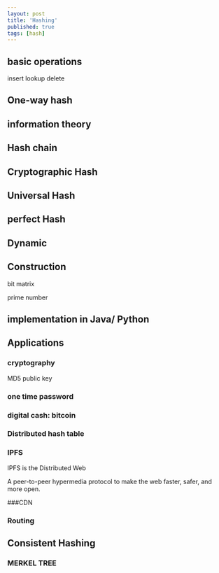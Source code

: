 ```yaml
---
layout: post
title: 'Hashing'
published: true
tags: [hash]
---
```


## basic operations

insert
lookup
delete

## One-way hash

## information theory

## Hash chain

## Cryptographic Hash

## Universal Hash

## perfect Hash

## Dynamic

## Construction

bit matrix

prime number

## implementation in Java/ Python

## Applications

### cryptography

MD5
public key

### one time password

### digital cash: bitcoin

### Distributed hash table

### IPFS

IPFS is the Distributed Web

A peer-to-peer hypermedia protocol
to make the web faster, safer, and more open.

###CDN

### Routing

## Consistent Hashing

### MERKEL TREE
